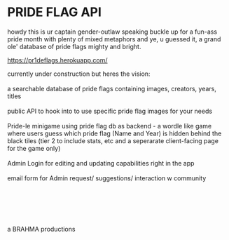 # PRIDE FLAG API

howdy this is ur captain gender-outlaw speaking buckle up for a fun-ass pride month with plenty of mixed metaphors and ye, u guessed it, a grand ole' database of pride flags mighty and bright.

https://pr1deflags.herokuapp.com/

currently under construction but heres the vision:
<br></br>
a searchable database of pride flags containing images, creators, years, titles
<br></br>
public API to hook into to use specific pride flag images for your needs
<br></br>
Pride-le minigame using pride flag db as backend - a wordle like game where users guess which pride flag (Name and Year) is hidden behind the black tiles
  (tier 2 to include stats, etc and a seperarate client-facing page for the game only)
  <br></br>
Admin Login for editing and updating capabilities right in the app
<br></br>
email form for Admin request/ suggestions/ interaction w community 
<br></br>
<br></br>
<br></br>

a BRAHMA productions 
